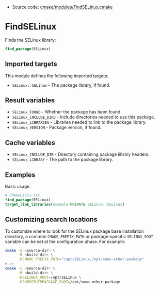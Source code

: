 <!-- This is auto-generated file. -->
* Source code: [cmake/modules/FindSELinux.cmake](https://github.com/petk/php-build-system/blob/master/cmake/cmake/modules/FindSELinux.cmake)

# FindSELinux

Finds the SELinux library:

```cmake
find_package(SELinux)
```

## Imported targets

This module defines the following imported targets:

* `SELinux::SELinux` - The package library, if found.

## Result variables

* `SELinux_FOUND` - Whether the package has been found.
* `SELinux_INCLUDE_DIRS` - Include directories needed to use this package.
* `SELinux_LIBRARIES` - Libraries needed to link to the package library.
* `SELinux_VERSION` - Package version, if found.

## Cache variables

* `SELinux_INCLUDE_DIR` - Directory containing package library headers.
* `SELinux_LIBRARY` - The path to the package library.

## Examples

Basic usage:

```cmake
# CMakeLists.txt
find_package(SELinux)
target_link_libraries(example PRIVATE SELinux::SELinux)
```

## Customizing search locations

To customize where to look for the SELinux package base
installation directory, a common `CMAKE_PREFIX_PATH` or
package-specific `SELINUX_ROOT` variable can be set at
the configuration phase. For example:

```sh
cmake -S <source-dir> \
      -B <build-dir> \
      -DCMAKE_PREFIX_PATH="/opt/SELinux;/opt/some-other-package"
# or
cmake -S <source-dir> \
      -B <build-dir> \
      -DSELINUX_ROOT=/opt/SELinux \
      -DSOMEOTHERPACKAGE_ROOT=/opt/some-other-package
```
